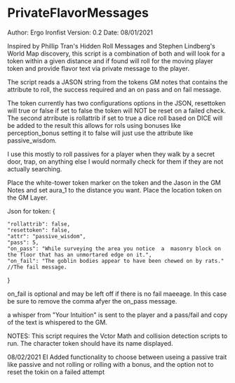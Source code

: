 # PrivateFlavorMessages
 Author: Ergo Ironfist
  Version: 0.2
  Date: 08/01/2021

  Inspired by Phillip Tran's Hidden Roll Messages and Stephen Lindberg's World Map discovery, this script is a combination of both and will look for a token within a given distance
  and if found will roll for the moving player token and provide flavor text via private message to the player.


The script reads a JASON string from the tokens GM notes that contains the attribute to roll, the success required and an
on pass and on fail message.

The token currently has two configurations options in the JSON, resettoken will true or false if set to false the token will NOT be reset on a failed check.
The second atrribute is rollattrib if set to true a dice roll based on DICE will be added to the result
this allows for rols using bonuses like perception_bonus setting it to false will just use the attribute like passive_wisdom.

I use this mostly to roll passives for a player when they walk by a secret door, trap, on anything else I would normally check
for them if they are not actually searching.

Place the white-tower token marker on the token and the Jason in the GM Notes and set aura_1 to the distance you want. Place the location token on the GM Layer.


Json for token:
{

    "rollattrib": false,
    "resettoken": false,
    "attr": "passive_wisdom",
    "pass": 5,
    "on_pass": "While surveying the area you notice  a  masonry block on the floor that has an unmortared edge on it.",
    "on_fail": "The goblin bodies appear to have been chewed on by rats." //The fail message.

}

on_fail is optional and may be left off if there is no fail maeeage. In this case be sure to remove the comma afyer the on_pass message.



a whisper from "Your Intuition" is sent to the player and a pass/fail and copy of the text is whispered to the GM.

NOTES:
This script requires the Vctor Math and collision detection scripts to run.
The character token should have its name displayed.


08/02/2021 EI  Added functionality to choose between useing a passive trait like passive and not rolling or rolling with a bonus, and the option not to reset the tokin on a failed attempt